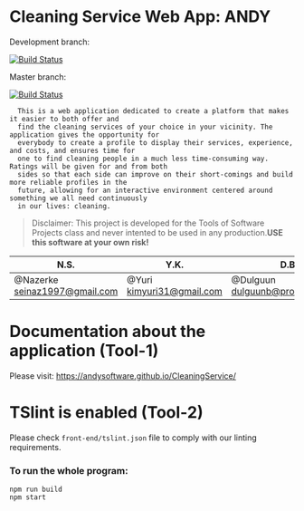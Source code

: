 # Cleaning Service Web App: ANDY

Development branch: 

[![Build Status](https://travis-ci.com/andysoftware/CleaningService.svg?branch=develop)](https://travis-ci.com/andysoftware/CleaningService)

Master branch:

[![Build Status](https://travis-ci.com/andysoftware/CleaningService.svg?branch=master)](https://travis-ci.com/andysoftware/CleaningService)

      This is a web application dedicated to create a platform that makes it easier to both offer and
      find the cleaning services of your choice in your vicinity. The application gives the opportunity for
      everybody to create a profile to display their services, experience, and costs, and ensures time for
      one to find cleaning people in a much less time-consuming way. Ratings will be given for and from both
      sides so that each side can improve on their short-comings and build more reliable profiles in the
      future, allowing for an interactive environment centered around something we all need continuously
      in our lives: cleaning.

> Disclaimer: This project is developed for the Tools of Software Projects class and never intented to be used in any production.**USE this software at your own risk!**

   N.S.                       |         Y.K.             |     D.B.                | A.B.                 |
--------------------------  |  ---------------------------- | -----------------------------| ------------------------------|
@Nazerke<br>seinaz1997@gmail.com|@Yuri<br>kimyuri31@gmail.com| @Dulguun<br>dulguunb@protonmail.com |@Ahmed<br>blejahmed@gmail.com
# Documentation about the application (Tool-1)
Please visit: https://andysoftware.github.io/CleaningService/
# TSlint is enabled (Tool-2)
Please check `front-end/tslint.json` file to comply with our linting requirements.

### To run the  whole program:
```
npm run build
npm start

```
